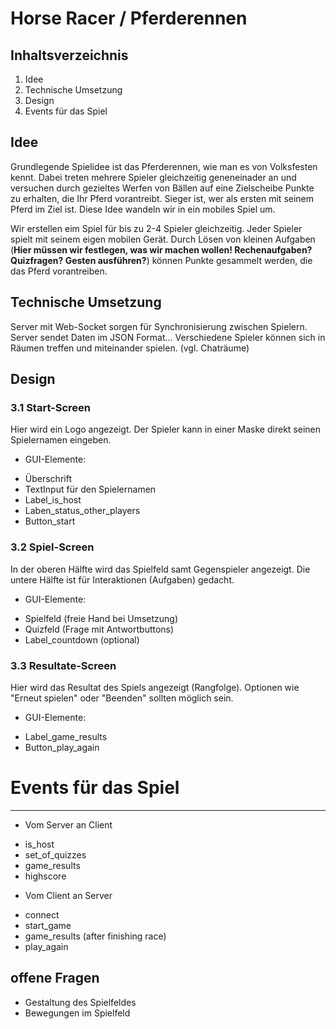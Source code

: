 Horse Racer / Pferderennen
======================

Inhaltsverzeichnis
----------------------
1. Idee
2. Technische Umsetzung
3. Design
4. Events für das Spiel

Idee
----------------------
Grundlegende Spielidee ist das Pferderennen, wie man es von Volksfesten kennt. Dabei treten mehrere Spieler gleichzeitig geneneinader an und versuchen durch gezieltes Werfen von Bällen auf eine Zielscheibe Punkte zu erhalten, die Ihr Pferd vorantreibt. Sieger ist, wer als ersten mit seinem Pferd im Ziel ist. Diese Idee wandeln wir in ein mobiles Spiel um.

Wir erstellen eim Spiel für bis zu 2-4 Spieler gleichzeitig. Jeder Spieler spielt mit seinem eigen mobilen Gerät. Durch Lösen von kleinen Aufgaben (**Hier müssen wir festlegen, was wir machen wollen! Rechenaufgaben? Quizfragen? Gesten ausführen?**) können Punkte gesammelt werden, die das Pferd vorantreiben.

Technische Umsetzung
----------------------
Server mit Web-Socket sorgen für Synchronisierung zwischen Spielern.
Server sendet Daten im JSON Format...
Verschiedene Spieler können sich in
Räumen treffen und miteinander spielen.
(vgl. Chaträume)


Design
----------------------
### 3.1 Start-Screen
Hier wird ein Logo angezeigt.
Der Spieler kann in einer Maske direkt seinen Spielernamen eingeben.

* GUI-Elemente:
- Überschrift
- TextInput für den Spielernamen
- Label_is_host
- Laben_status_other_players
- Button_start


### 3.2 Spiel-Screen
In der oberen Hälfte wird das Spielfeld samt Gegenspieler angezeigt.
Die untere Hälfte ist für Interaktionen (Aufgaben) gedacht.

* GUI-Elemente:
- Spielfeld (freie Hand bei Umsetzung)
- Quizfeld (Frage mit Antwortbuttons)
- Label_countdown (optional)



### 3.3 Resultate-Screen
Hier wird das Resultat des Spiels angezeigt (Rangfolge).
Optionen wie "Erneut spielen" oder "Beenden" sollten möglich sein.

* GUI-Elemente:
- Label_game_results
- Button_play_again


# Events für das Spiel
----------------------
* Vom Server an Client
- is_host
- set_of_quizzes
- game_results
- highscore

* Vom Client an Server
- connect
- start_game
- game_results (after finishing race)
- play_again

offene Fragen
----------------------
- Gestaltung des Spielfeldes
- Bewegungen im Spielfeld
